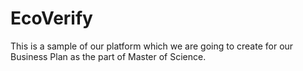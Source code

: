 # EcoVerify
This is a sample of our platform which we are going to create for our Business Plan as the part of Master of Science.

